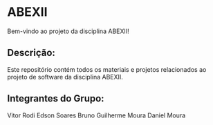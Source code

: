 # ABEXII
Bem-vindo ao projeto da disciplina ABEXII!

## Descrição:
Este repositório contém todos os materiais e projetos relacionados ao projeto
de software da disciplina ABEXII.

## Integrantes do Grupo:
Vitor Rodi
Edson Soares
Bruno Guilherme Moura
Daniel Moura
